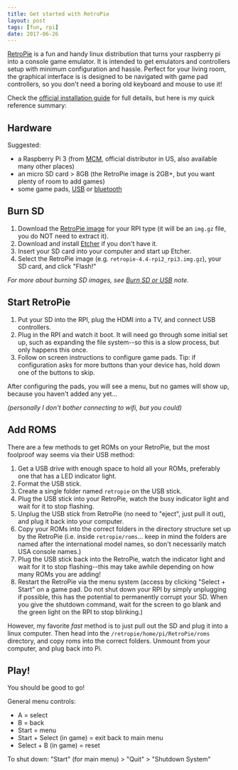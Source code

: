 ```yaml
---
title: Get started with RetroPie
layout: post
tags: [fun, rpi]
date: 2017-06-26
---
```


[RetroPie](https://retropie.org.uk/) is a fun and handy linux distribution that turns your raspberry pi into a console game emulator. 
It is intended to get emulators and controllers setup with minimum configuration and hassle. 
Perfect for your living room, the graphical interface is is designed to be navigated with game pad controllers, so you don't need a boring old keyboard and mouse to use it!

Check the [official installation guide](https://retropie.org.uk/docs/First-Installation/) for full details, but here is my quick reference summary:

## Hardware

Suggested:

- a Raspberry Pi 3 (from [MCM](http://www.mcmelectronics.com/product/83-17300), official distributor in US, also available many other places)
- an micro SD card > 8GB (the RetroPie image is 2GB+, but you want plenty of room to add games)
- some game pads, [USB](https://www.amazon.com/dp/B01KJS4ILY/ref=cm_sw_r_cp_ep_dp_09aIzb6JAXW5P) or [bluetooth](https://www.amazon.com/dp/B014QP2H1E/ref=cm_sw_r_cp_ep_dp_58aIzbS183WB8)

## Burn SD

1. Download the [RetroPie image](https://retropie.org.uk/download/) for your RPI type (it will be an `img.gz` file, you do NOT need to extract it).
2. Download and install [Etcher](https://www.balena.io/etcher/) if you don't have it.
3. Insert your SD card into your computer and start up Etcher.
4. Select the RetroPie image (e.g. `retropie-4.4-rpi2_rpi3.img.gz`), your SD card, and click "Flash!"

*For more about burning SD images, see [Burn SD or USB](https://evanwill.github.io/_drafts/notes/burn-iso.html) note.*

## Start RetroPie

1. Put your SD into the RPI, plug the HDMI into a TV, and connect USB controllers.
2. Plug in the RPI and watch it boot. It will need go through some initial set up, such as expanding the file system--so this is a slow process, but only happens this once.
3. Follow on screen instructions to configure game pads. Tip: if configuration asks for more buttons than your device has, hold down one of the buttons to skip. 

After configuring the pads, you will see a menu, but no games will show up, because you haven't added any yet... 

*(personally I don't bother connecting to wifi, but you could)*

## Add ROMS

There are a few methods to get ROMs on your RetroPie, but the most foolproof way seems via their USB method:

1. Get a USB drive with enough space to hold all your ROMs, preferably one that has a LED indicator light.
2. Format the USB stick.
3. Create a single folder named `retropie` on the USB stick.
4. Plug the USB stick into your RetroPie, watch the busy indicator light and wait for it to stop flashing.
5. Unplug the USB stick from RetroPie (no need to "eject", just pull it out), and plug it back into your computer. 
6. Copy your ROMs into the correct folders in the directory structure set up by the RetroPie (i.e. inside `retropie/roms`... keep in mind the folders are named after the international model names, so don't necessarily match USA console names.)
7. Plug the USB stick back into the RetroPie, watch the indicator light and wait for it to stop flashing--this may take awhile depending on how many ROMs you are adding!
8. Restart the RetroPie via the menu system (access by clicking "Select + Start" on a game pad. Do not shut down your RPI by simply unplugging if possible, this has the potential to permanently corrupt your SD. When you give the shutdown command, wait for the screen to go blank and the green light on the RPI to stop blinking.)

However, my favorite *fast* method is to just pull out the SD and plug it into a linux computer. 
Then head into the `/retropie/home/pi/RetroPie/roms` directory, and copy roms into the correct folders. 
Unmount from your computer, and plug back into Pi. 

## Play!

You should be good to go!

General menu controls:
- A = select
- B = back
- Start = menu
- Start + Select (in game) = exit back to main menu
- Select + B (in game) = reset

To shut down: "Start" (for main menu) > "Quit" > "Shutdown System"
